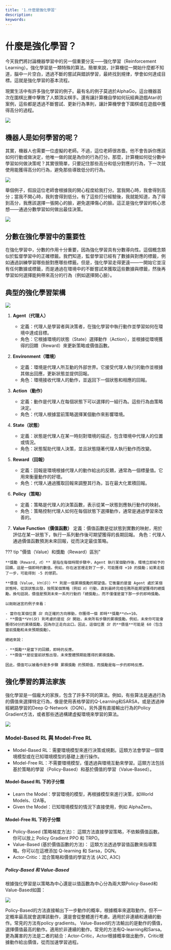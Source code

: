```yaml
---
title: '1.什麼是強化學習'
description:
keywords:
---
```


# 什麼是強化學習？
今天我們將討論機器學習中的另一個重要分支——強化學習（Reinforcement Learning）。強化學習是一類特殊的算法。簡單來說，計算機從一開始什麼都不知道，腦中一片空白，透過不斷的嘗試與錯誤學習，最終找到規律，學會如何達成目標。這就是強化學習的基本流程。

現實生活中有許多強化學習的例子。最有名的例子莫過於AlphaGo，這台機器首次在圍棋比賽中擊敗了人類頂尖棋手。還有讓計算機自學如何玩經典遊戲Atari的案例，這些都是透過不斷嘗試、更新行為準則，讓計算機學會下圍棋或在遊戲中獲得高分的過程。

![](https://cdn.prod.website-files.com/5d7b77b063a9066d83e1209c/626225c5a5602e1b840a31f0_NxKq7jCHZUXiteWRVby-UO1NTxb7A9qPCeoo1_8licAkii03hzieJdWreERWoVpf-gxw1xsM5xaHmDwOmMD6iyeTflSfx2426CjgoTWCEAhVSme7qqKMVdln-sR0CoS1q3vNx8RV.png)

## 機器人是如何學習的呢？
其實，機器人也需要一位虛擬的老師。不過，這位老師很吝嗇。他不會告訴你應該如何行動或做決定，他唯一做的就是為你的行為打分。那麼，計算機如何從分數中學習如何做決策呢？其實很簡單，只要記住那些高分和低分對應的行為，下一次就使用能獲得高分的行為，避免那些導致低分的行為。

![](https://i.imgur.com/iaO8WBa.png)

舉個例子，假設這位老師會根據我的開心程度給我打分。當我開心時，我會得到高分；當我不開心時，我則會得到低分。有了這些打分經驗後，我就能知道，為了得到高分，我應該選擇一張開心的臉，避免選擇傷心的臉。這正是強化學習的核心思想——通過分數學習如何做出最佳決策。

![](https://i.imgur.com/7MXUtEZ.png)

## 分數在強化學習中的重要性

在強化學習中，分數的作用十分重要，因為強化學習具有分數導向性。這個概念類似於監督學習中的正確標籤。我們知道，監督學習已經有了數據與對應的標籤，例如通過訓練學習哪些臉對應哪些標籤。但是，強化學習走得更遠——一開始它並沒有任何數據或標籤，而是通過在環境中的不斷嘗試來獲取這些數據與標籤，然後再學習如何選擇能夠帶來高分的行為（例如選擇開心臉）。

## 典型的強化學習架構
![](https://miro.medium.com/v2/resize:fit:640/format:webp/1*n1AZU6IkpfjC0l22Md2x0Q.png)

1. **Agent（代理人）**
    - 定義：代理人是學習者與決策者，在強化學習中執行動作並學習如何在環境中達成目標。
    - 角色：它根據環境的狀態（State）選擇動作（Action），並根據從環境獲得的回饋（Reward）來更新策略或價值函數。
2. **Environment（環境）**
    - 定義：環境是代理人所互動的外部世界。它接受代理人執行的動作並根據其做出回應，更新狀態並提供回報。
    - 角色：環境接收代理人的動作，並返回下一個狀態和相應的回報。
3. **Action（動作）**
    - 定義：動作是代理人在每個狀態下可以選擇的一組行為。這些行為由策略決定。
    - 角色：代理人根據當前策略選擇某個動作來影響環境。
4. **State（狀態）**
    - 定義：狀態是代理人在某一時刻對環境的描述，包含環境中代理人的位置或情況。
    - 角色：狀態幫助代理人決策，並且狀態隨著代理人執行動作而改變。
5. **Reward（回報）**
    - 定義：回報是環境根據代理人的動作給出的反饋，通常為一個標量值。它用來衡量動作的好壞。
    - 角色：代理人通過獲取回報來調整其行為，旨在最大化累積回報。


6. **Policy（策略）**
    - 定義：策略是代理人的決策函數，表示從某一狀態到應執行動作的映射。
    - 角色：策略控制代理人如何在每個狀態下選擇動作，通常是通過學習來改善的。
7. **Value Function（價值函數）**
定義：價值函數是從狀態到實數的映射，用於評估在某一狀態下，執行一系列動作後可期望獲得的長期回報。
角色：代理人通過價值函數預測未來回報，從而決定最佳策略。


??? tip "價值（Value）和獎勵（Reward）區別"

    **獎勵（Reward, 𝑟𝑡）** 是指在每個時間步驟中，Agent 執行某個動作後，環境立即給予的回饋，這是一個即時的數值。例如，你在迷宮裡走對了一步，可能獲得 +10 的獎勵；如果走錯了一步，可能得到 -5 的懲罰。

    **價值（Value, 𝑉𝜋(𝑆)）** 則是一個累積獎勵的期望值。它衡量的是當 Agent 處於某個狀態時，從該狀態出發，按照某個策略（例如 𝜋）行動，直到最終完成任務所能期望獲得的總獎勵。換句話說，價值是預測未來一系列行動的「總獎勵」，而不僅僅是當下那一步的即時獎勵。

    以剛剛迷宮的例子來看：

    - 當你在某個位置 𝑆𝑡 向正確的方向移動，你獲得一個 即時**獎勵**𝑟𝑡=+10。
    - **價值**𝑉𝜋(𝑆𝑡) 則考慮的是從 𝑆𝑡 開始，未來所有步驟的累積獎勵。例如，未來你可能會獲得50分的累積獎勵，因為你正走向出口。因此，這個位置 𝑆𝑡 的**價值**可能是 60（包含當前獎勵和未來預期獎勵）。

    總結來說：

    - **獎勵**是當下的回饋，即時的反應。
    - **價值**是從當前狀態出發，未來整體預期能獲得的累積獎勵。

    因此，價值可以被看作是多步驟 累積獎勵 的預期值，而獎勵是每一步的即時反應。


## 強化學習的算法家族

強化學習是一個龐大的家族，包含了許多不同的算法。例如，有些算法是通過行為的價值來選擇特定行為，像是使用表格學習的Q-Learning和SARSA，或是透過神經網路學習的Deep Q-Network（DQN）。另外還有直接輸出行為的Policy Gradient方法，或者那些透過構建虛擬環境來學習的算法。

![](https://smartmobilityalgorithms.github.io/book/_images/RL_2.png)


###  Model-Based RL 與 Model-Free RL 
- Model-Based RL：需要環境模型來進行決策或規劃。這類方法會學習一個環境模型或在已知環境模型的基礎上進行操作。
- Model-Free RL：不需要環境模型，僅透過與環境互動來學習。這類方法包括基於策略的學習（Policy-Based）和基於價值的學習（Value-Based）。

#### Model-Based RL 下的子分類
- Learn the Model：學習環境的模型，再根據模型來進行決策，如World Models、I2A等。
- Given the Model：已知環境模型的情況下直接使用，例如 AlphaZero。

#### Model-Free RL 下的子分類
- Policy-Based (策略梯度方法)： 這類方法直接學習策略，不依賴價值函數。你可以放上 Policy Gradient PPO 和 TRPO。
- Value-Based (基於價值函數的方法)： 這類方法透過學習值函數來指導策略。你可以在這裡添加 Q-learning 和 Sarsa，DQN。
- Actor-Critic：混合策略和價值的學習方法 (A2C, A3C)

##### Policy-Based 和 Value-Based
根據強化學習是以策略為中心還是以值函數為中心分為兩大類Policy-Based和Value-Based如圖：

![](https://edit.wpgdadawant.com/uploads/news_file/blog/temp_folder/961_1604034419/tinymce/2020-10-18_18h55_15.png)

Policy-Based的方法直接輸出下一步動作的概率，根據概率來選取動作。但不一定概率最高就會選擇該動作，還是會從整體進行考慮。適用於非連續和連續的動作。常見的方法有policy gradients。    Value-Based的方法輸出的是動作的價值，選擇價值最高的動作。適用於非連續的動作。常見的方法有Q-learning和Sarsa。    更為厲害的方法是二者的結合：Actor-Critic，Actor根據概率做出動作，Critic根據動作給出價值，從而加速學習過程。


